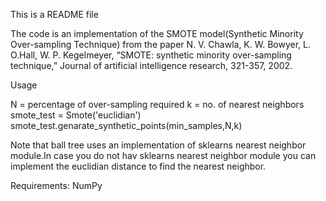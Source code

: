 This is a README file



The code is an implementation of the SMOTE model(Synthetic Minority Over-sampling Technique) from the paper 
N. V. Chawla, K. W. Bowyer, L. O.Hall, W. P. Kegelmeyer, “SMOTE: synthetic minority over-sampling technique,” Journal of artificial intelligence research, 321-357, 2002.


Usage

N = percentage of over-sampling required
k = no. of nearest neighbors
smote_test = Smote('euclidian')
smote_test.genarate_synthetic_points(min_samples,N,k)


Note that ball tree uses an implementation of sklearns nearest neighbor module.In case you do not hav sklearns nearest neighbor module 
you can implement the euclidian distance to find the nearest neighbor.

Requirements:
NumPy
